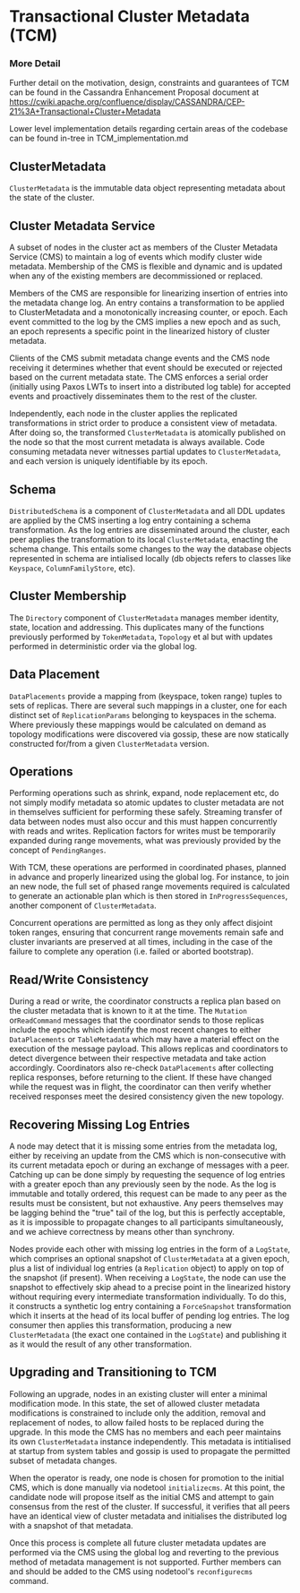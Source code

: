 <!--
# Licensed to the Apache Software Foundation (ASF) under one
# or more contributor license agreements.  See the NOTICE file
# distributed with this work for additional information
# regarding copyright ownership.  The ASF licenses this file
# to you under the Apache License, Version 2.0 (the
# "License"); you may not use this file except in compliance
# with the License.  You may obtain a copy of the License at
#
#     http://www.apache.org/licenses/LICENSE-2.0
#
# Unless required by applicable law or agreed to in writing, software
# distributed under the License is distributed on an "AS IS" BASIS,
# WITHOUT WARRANTIES OR CONDITIONS OF ANY KIND, either express or implied.
# See the License for the specific language governing permissions and
# limitations under the License.
-->

# Transactional Cluster Metadata (TCM)

### More Detail

Further detail on the motivation, design, constraints and guarantees of TCM can be found in the Cassandra Enhancement Proposal document at https://cwiki.apache.org/confluence/display/CASSANDRA/CEP-21%3A+Transactional+Cluster+Metadata

Lower level implementation details regarding certain areas of the codebase can be found in-tree in TCM_implementation.md

## ClusterMetadata

`ClusterMetadata` is the immutable data object representing metadata about the state of the cluster.

## Cluster Metadata Service
A subset of nodes in the cluster act as members of the Cluster Metadata Service (CMS) to maintain a log of events which modify cluster wide metadata. Membership of the CMS is flexible and dynamic and is updated when any of the existing members are decommissioned or replaced.

Members of the CMS are responsible for linearizing insertion of entries into the metadata change log. An entry contains a transformation to be applied to ClusterMetadata and a monotonically increasing counter, or epoch. Each event committed to the log by the CMS implies a new epoch and as such, an epoch represents a specific point in the linearized history of cluster metadata.

 Clients of the CMS submit metadata change events and the CMS node receiving it determines whether that event should be executed or rejected based on the current metadata state. The CMS enforces a serial order (initially using Paxos LWTs to insert into a distributed log table) for accepted events and proactively disseminates them to the rest of the cluster.

Independently, each node in the cluster applies the replicated transformations in strict order to produce a consistent view of metadata. After doing so, the transformed `ClusterMetadata` is atomically published on the node so that the most current metadata is always available. Code consuming metadata never witnesses partial updates to `ClusterMetadata`, and each version is uniquely identifiable by its epoch.

## Schema

`DistributedSchema` is a component of `ClusterMetadata` and all DDL updates are applied by the CMS inserting a log entry containing a schema transformation. As the log entries are disseminated around the cluster, each peer applies the transformation to its local `ClusterMetadata`, enacting the schema change. This entails some changes to the way the database objects represented in schema are intialised locally (db objects refers to classes like `Keyspace`, `ColumnFamilyStore`, etc).

## Cluster Membership

The `Directory` component of `ClusterMetadata` manages member identity, state, location and addressing. This duplicates many of the functions previously performed by `TokenMetadata`, `Topology` et al but with updates performed in deterministic order via the global log.

## Data Placement

`DataPlacements` provide a mapping from (keyspace, token range) tuples to sets of replicas. There are several such mappings in a cluster, one for each distinct set of `ReplicationParams` belonging to keyspaces in the schema. Where previously these mappings would be calculated on demand as topology modifications were discovered via gossip, these are now statically constructed for/from a given `ClusterMetadata` version.

## Operations

Performing operations such as shrink, expand, node replacement etc, do not simply modify metadata so atomic updates to cluster metadata are not in themselves sufficient for performing these safely. Streaming transfer of data between nodes must also occur and this must happen concurrently with reads and writes. Replication factors for writes must be temporarily expanded during range movements, what was previously provided by the concept of `PendingRanges`.

With TCM, these operations are performed in coordinated phases, planned in advance and properly linearized using the global log. For instance, to join an new node, the full set of phased range movements required is calculated to generate an actionable plan which is then stored in `InProgressSequences`, another component of `ClusterMetadata`.

Concurrent operations are permitted as long as they only affect disjoint token ranges, ensuring that concurrent range movements remain safe and cluster invariants are preserved at all times, including in the case of the failure to complete any operation (i.e. failed or aborted bootstrap).

## Read/Write Consistency

During a read or write, the coordinator constructs a replica plan based on the cluster metadata that is known to it at the time. The `Mutation` or`ReadCommand` messages that the coordinator sends to those replicas include the epochs which identify the most recent changes to either `DataPlacements` or `TableMetadata` which may have a material effect on the execution of the message payload. This allows replicas and coordinators to detect divergence between their respective metadata and take action accordingly. Coordinators also re-check `DataPlacements` after collecting replica responses, before returning to the client. If these have changed while the request was in flight, the coordinator can then verify whether received responses meet the desired consistency given the new topology.

## Recovering Missing Log Entries

A node may detect that it is missing some entries from the metadata log, either by receiving an update from the CMS which is non-consecutive with its current metadata epoch or during an exchange of messages with a peer. Catching up can be done simply by requesting the sequence of log entries with a greater epoch than any previously seen by the node. As the log is immutable and totally ordered, this request can be made to any peer as the results must be consistent, but not exhaustive. Any peers themselves may be lagging behind the "true" tail of the log, but this is perfectly acceptable, as it is impossible to propagate changes to all participants simultaneously, and we achieve correctness by means other than synchrony.

Nodes provide each other with missing log entries in the form of a `LogState`, which comprises an optional snapshot of `ClusterMetadata` at a given epoch, plus a list of individual log entries (a `Replication` object) to apply on top of the snapshot (if present). When receiving a `LogState`, the node can use the snapshot to effectively skip ahead to a precise point in the linearized history without requiring every intermediate transformation individually. To do this, it constructs a synthetic log entry containing a `ForceSnapshot` transformation which it inserts at the head of its local buffer of pending log entries. The log consumer then applies this transformation, producing a new `ClusterMetadata` (the exact one contained in the `LogState`) and publishing it as it would the result of any other transformation.

## Upgrading and Transitioning to TCM
Following an upgrade, nodes in an existing cluster will enter a minimal modification mode. In this state, the set of allowed cluster metadata modifications is constrained to include only the addition, removal and replacement of nodes, to allow failed hosts to be replaced during the
upgrade. In this mode the CMS has no members and each peer maintains its own `ClusterMetadata` instance independently. This metadata is intitialised at startup from system tables and gossip is used to propagate the permitted subset of metadata changes.

When the operator is ready, one node is chosen for promotion to the initial CMS, which is done manually via nodetool `initializecms`. At this point, the candidate node will propose itself as the initial CMS and attempt to gain consensus from the rest of the cluster. If successful, it verifies that all peers have an identical view of cluster metadata and initialises the distributed log with a snapshot of that metadata.

Once this process is complete all future cluster metadata updates are performed via the CMS using the global log and reverting to the previous method of metadata management is not supported. Further members can and should be added to the CMS using nodetool's `reconfigurecms` command.

